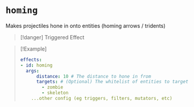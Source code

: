 # `homing`

Makes projectiles hone in onto entities (homing arrows / tridents)

> [!danger] Triggered Effect

> [!Example]
> ```yaml
> effects:
> - id: homing
>   args:
>       distance: 10 # The distance to hone in from
>       targets: # (Optional) The whitelist of entities to target
>         - zombie
>         - skeleton
>     ...other config (eg triggers, filters, mutators, etc)
> ```
